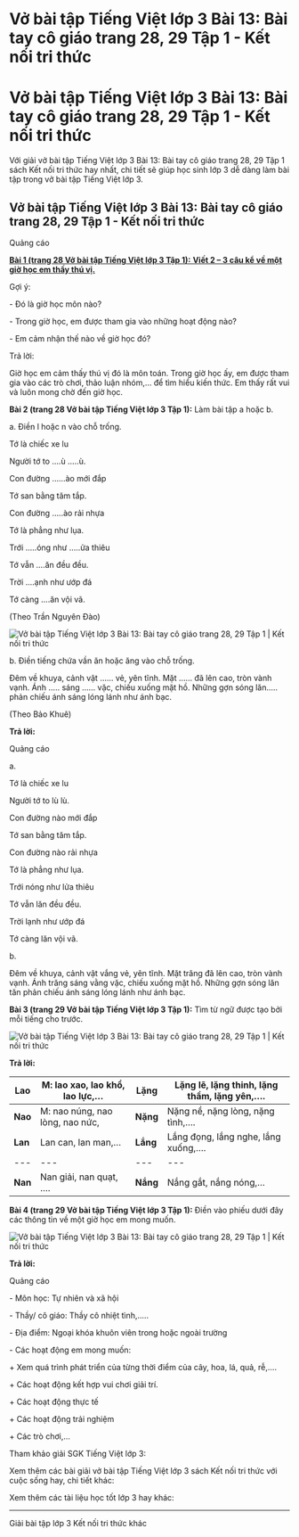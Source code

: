 # Vở bài tập Tiếng Việt lớp 3 Bài 13: Bài tay cô giáo trang 28, 29 Tập 1 - Kết nối tri thức

# Vở bài tập Tiếng Việt lớp 3 Bài 13: Bài tay cô giáo trang 28, 29 Tập 1 - Kết nối tri thức

Với giải vở bài tập Tiếng Việt lớp 3 Bài 13: Bài tay cô giáo trang 28, 29 Tập 1 sách Kết nối tri thức hay nhất, chi tiết sẽ giúp học sinh lớp 3 dễ dàng làm bài tập trong vở bài tập Tiếng Việt lớp 3.

## Vở bài tập Tiếng Việt lớp 3 Bài 13: Bài tay cô giáo trang 28, 29 Tập 1 - Kết nối tri thức

Quảng cáo

[**Bài 1 (trang 28 Vở bài tập Tiếng Việt lớp 3 Tập 1):** **Viết 2 – 3 câu kể về một giờ học em thấy thú vị.**](https://vietjack.com/vbt-tieng-viet-3-kn/viet-2-3-cau-ke-ve-mot-gio-hoc-em-thay-thu-vi-vm.jsp)

Gợi ý:

\- Đó là giờ học môn nào?

\- Trong giờ học, em được tham gia vào những hoạt động nào?

\- Em cảm nhận thế nào về giờ học đó?

Trả lời:

Giờ học em cảm thấy thú vị đó là môn toán. Trong giờ học ấy, em được tham gia vào các trò chơi, thảo luận nhóm,… để tìm hiểu kiến thức. Em thấy rất vui và luôn mong chờ đến giờ học.

**Bài 2 (trang 28 Vở bài tập Tiếng Việt lớp 3 Tập 1):** Làm bài tập a hoặc b.

a. Điền l hoặc n vào chỗ trống.

Tớ là chiếc xe lu

Người tớ to ….ù …..ù.

Con đường ……ào mới đắp

Tớ san bằng tăm tắp.

Con đường …..ào rải nhựa

Tớ là phẳng như lụa.

Trới …..óng như …..ửa thiêu

Tớ vẫn ….ăn đều đều.

Trời ….ạnh như ướp đá

Tớ càng ….ăn vội vã.

(Theo Trần Nguyên Đào)

![Vở bài tập Tiếng Việt lớp 3 Bài 13: Bài tay cô giáo trang 28, 29 Tập 1 | Kết nối tri thức](https://vietjack.com/vbt-tieng-viet-3-kn/images/bai-13-bai-tay-co-giao.PNG)

b. Điền tiếng chứa vần ăn hoặc ăng vào chỗ trống.

Đêm về khuya, cảnh vật …… vẻ, yên tĩnh. Mặt …… đã lên cao, tròn vành vạnh. Ánh ….. sáng …… vặc, chiếu xuống mặt hồ. Những gợn sóng lăn….. phản chiếu ánh sáng lóng lánh như ánh bạc.

(Theo Bảo Khuê)

**Trả lời:**

Quảng cáo

a. 

Tớ là chiếc xe lu

Người tớ to lù lù.

Con đường nào mới đắp

Tớ san bằng tăm tắp.

Con đường nào rải nhựa

Tớ là phẳng như lụa.

Trới nóng như lửa thiêu

Tớ vẫn lăn đều đều.

Trời lạnh như ướp đá

Tớ càng lăn vội vã.

b. 

Đêm về khuya, cảnh vật vắng vẻ, yên tĩnh. Mặt trăng đã lên cao, tròn vành vạnh. Ánh trăng sáng vằng vặc, chiếu xuống mặt hồ. Những gợn sóng lăn tăn phản chiếu ánh sáng lóng lánh như ánh bạc.

**Bài 3 (trang 29 Vở bài tập Tiếng Việt lớp 3 Tập 1):** Tìm từ ngữ được tạo bởi mỗi tiếng cho trước.

![Vở bài tập Tiếng Việt lớp 3 Bài 13: Bài tay cô giáo trang 28, 29 Tập 1 | Kết nối tri thức](https://vietjack.com/vbt-tieng-viet-3-kn/images/bai-13-bai-tay-co-giao-a.PNG)

**Trả lời:**

**Lao** |  M: lao xao, lao khổ, lao lực,… |  **Lặng** |  Lặng lẽ, lặng thinh, lặng thầm, lặng yên,….  
---|---|---|---  
**Nao** |  M: nao núng, nao lòng, nao nức,  |  **Nặng** |  Nặng nề, nặng lòng, nặng tình,….  
**Lan** |  Lan can, lan man,… |  **Lắng** |  Lắng đọng, lắng nghe, lắng xuống,….  
---|---|---|---  
**Nan** |  Nan giải, nan quạt, …. |  **Nắng** |  Nắng gắt, nắng nóng,…  
  
**Bài 4 (trang 29 Vở bài tập Tiếng Việt lớp 3 Tập 1):** Điền vào phiếu dưới đây các thông tin về một giờ học em mong muốn.

![Vở bài tập Tiếng Việt lớp 3 Bài 13: Bài tay cô giáo trang 28, 29 Tập 1 | Kết nối tri thức](https://vietjack.com/vbt-tieng-viet-3-kn/images/bai-13-bai-tay-co-giao-1a.PNG)

**Trả lời:**

Quảng cáo

\- Môn học: Tự nhiên và xã hội

\- Thầy/ cô giáo: Thầy cô nhiệt tình,.....

\- Địa điểm: Ngoại khóa khuôn viên trong hoặc ngoài trường

\- Các hoạt động em mong muốn: 

\+ Xem quá trình phát triển của từng thời điểm của cây, hoa, lá, quả, rễ,….

\+ Các hoạt động kết hợp vui chơi giải trí.

\+ Các hoạt động thực tế

\+ Các hoạt động trải nghiệm

\+ Các trò chơi,…

Tham khảo giải SGK Tiếng Việt lớp 3:

Xem thêm các bài giải vở bài tập Tiếng Việt lớp 3 sách Kết nối tri thức với cuộc sống hay, chi tiết khác:

Xem thêm các tài liệu học tốt lớp 3 hay khác:

* * *

Giải bài tập lớp 3 Kết nối tri thức khác
